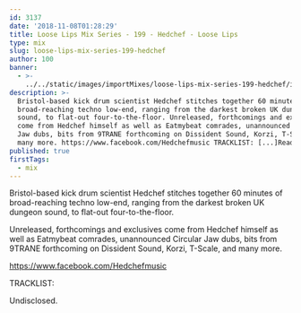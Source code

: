 ```yaml
---
id: 3137
date: '2018-11-08T01:28:29'
title: Loose Lips Mix Series - 199 - Hedchef - Loose Lips
type: mix
slug: loose-lips-mix-series-199-hedchef
author: 100
banner:
  - >-
    ../../static/images/importMixes/loose-lips-mix-series-199-hedchef/image3137.jpeg
description: >-
  Bristol-based kick drum scientist Hedchef stitches together 60 minutes of
  broad-reaching techno low-end, ranging from the darkest broken UK dungeon
  sound, to flat-out four-to-the-floor. Unreleased, forthcomings and exclusives
  come from Hedchef himself as well as Eatmybeat comrades, unannounced Circular
  Jaw dubs, bits from 9TRANE forthcoming on Dissident Sound, Korzi, T-Scale, and
  many more. https://www.facebook.com/Hedchefmusic TRACKLIST: [...]Read More...
published: true
firstTags:
  - mix
---
```

Bristol-based kick drum scientist Hedchef stitches together 60 minutes of broad-reaching techno low-end, ranging from the darkest broken UK dungeon sound, to flat-out four-to-the-floor.

Unreleased, forthcomings and exclusives come from Hedchef himself as well as Eatmybeat comrades, unannounced Circular Jaw dubs, bits from 9TRANE forthcoming on Dissident Sound, Korzi, T-Scale, and many more.

https://www.facebook.com/Hedchefmusic

TRACKLIST:

Undisclosed.